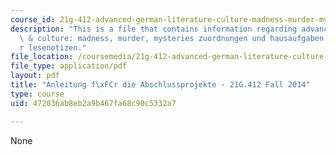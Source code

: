 ```yaml
---
course_id: 21g-412-advanced-german-literature-culture-madness-murder-mysteries-fall-2014
description: "This is a file that contains information regarding advanced german literature\
  \ & culture: madness, murder, mysteries zuordnungen und hausaufgaben formular f\xFC\
  r lesenotizen."
file_location: /coursemedia/21g-412-advanced-german-literature-culture-madness-murder-mysteries-fall-2014/472036ab8eb2a9b467fa68c90c5332a7_MIT21G_412F14_Absch.pdf
file_type: application/pdf
layout: pdf
title: "Anleitung f\xFCr die Abschlussprojekte - 21G.412 Fall 2014"
type: course
uid: 472036ab8eb2a9b467fa68c90c5332a7

---
```

None